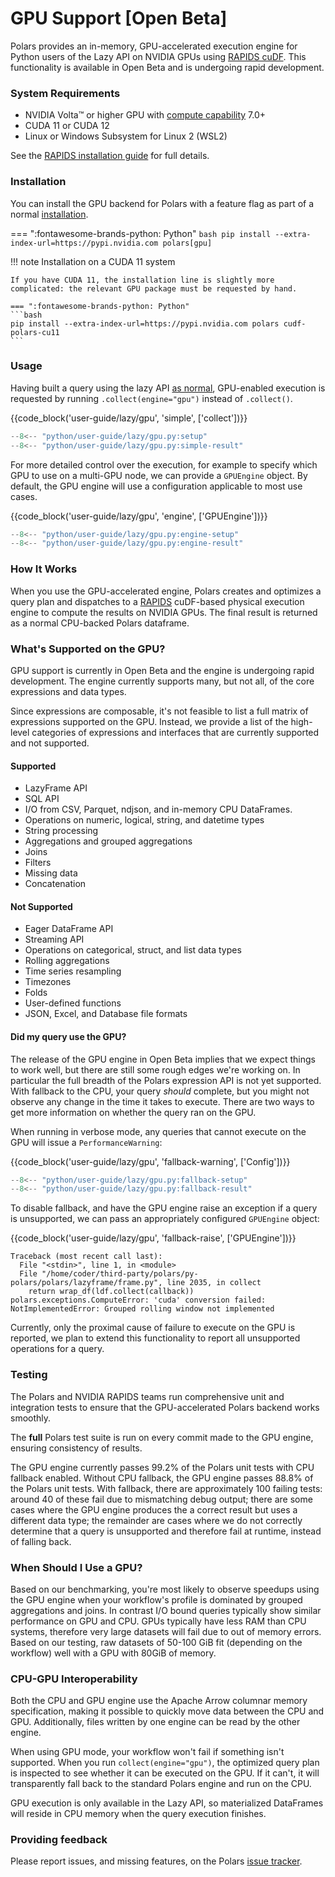 # GPU Support [Open Beta]

Polars provides an in-memory, GPU-accelerated execution engine for Python users of the Lazy API on NVIDIA GPUs using [RAPIDS cuDF](https://docs.rapids.ai/api/cudf/stable/). This functionality is available in Open Beta and is undergoing rapid development.

### System Requirements

- NVIDIA Volta™ or higher GPU with [compute capability](https://developer.nvidia.com/cuda-gpus) 7.0+
- CUDA 11 or CUDA 12
- Linux or Windows Subsystem for Linux 2 (WSL2)

See the [RAPIDS installation guide](https://docs.rapids.ai/install#system-req) for full details.

### Installation

You can install the GPU backend for Polars with a feature flag as part of a normal [installation](installation.md).

=== ":fontawesome-brands-python: Python"
`bash pip install --extra-index-url=https://pypi.nvidia.com polars[gpu]`

!!! note Installation on a CUDA 11 system

    If you have CUDA 11, the installation line is slightly more complicated: the relevant GPU package must be requested by hand.

    === ":fontawesome-brands-python: Python"
    ```bash
    pip install --extra-index-url=https://pypi.nvidia.com polars cudf-polars-cu11
    ```

### Usage

Having built a query using the lazy API [as normal](lazy/index.md), GPU-enabled execution is requested by running `.collect(engine="gpu")` instead of `.collect()`.

{{code_block('user-guide/lazy/gpu', 'simple', ['collect'])}}

```python exec="on" result="text" session="user-guide/lazy"
--8<-- "python/user-guide/lazy/gpu.py:setup"
--8<-- "python/user-guide/lazy/gpu.py:simple-result"
```

For more detailed control over the execution, for example to specify which GPU to use on a multi-GPU node, we can provide a `GPUEngine` object. By default, the GPU engine will use a configuration applicable to most use cases.

{{code_block('user-guide/lazy/gpu', 'engine', ['GPUEngine'])}}

```python exec="on" result="text" session="user-guide/lazy"
--8<-- "python/user-guide/lazy/gpu.py:engine-setup"
--8<-- "python/user-guide/lazy/gpu.py:engine-result"
```

### How It Works

When you use the GPU-accelerated engine, Polars creates and optimizes a query plan and dispatches to a [RAPIDS](https://rapids.ai/) cuDF-based physical execution engine to compute the results on NVIDIA GPUs. The final result is returned as a normal CPU-backed Polars dataframe.

### What's Supported on the GPU?

GPU support is currently in Open Beta and the engine is undergoing rapid development. The engine currently supports many, but not all, of the core expressions and data types.

Since expressions are composable, it's not feasible to list a full matrix of expressions supported on the GPU. Instead, we provide a list of the high-level categories of expressions and interfaces that are currently supported and not supported.

#### Supported

- LazyFrame API
- SQL API
- I/O from CSV, Parquet, ndjson, and in-memory CPU DataFrames.
- Operations on numeric, logical, string, and datetime types
- String processing
- Aggregations and grouped aggregations
- Joins
- Filters
- Missing data
- Concatenation

#### Not Supported

- Eager DataFrame API
- Streaming API
- Operations on categorical, struct, and list data types
- Rolling aggregations
- Time series resampling
- Timezones
- Folds
- User-defined functions
- JSON, Excel, and Database file formats

#### Did my query use the GPU?

The release of the GPU engine in Open Beta implies that we expect things to work well, but there are still some rough edges we're working on. In particular the full breadth of the Polars expression API is not yet supported. With fallback to the CPU, your query _should_ complete, but you might not observe any change in the time it takes to execute. There are two ways to get more information on whether the query ran on the GPU.

When running in verbose mode, any queries that cannot execute on the GPU will issue a `PerformanceWarning`:

{{code_block('user-guide/lazy/gpu', 'fallback-warning', ['Config'])}}

```python exec="on" result="text" session="user-guide/lazy"
--8<-- "python/user-guide/lazy/gpu.py:fallback-setup"
--8<-- "python/user-guide/lazy/gpu.py:fallback-result"
```

To disable fallback, and have the GPU engine raise an exception if a query is unsupported, we can pass an appropriately configured `GPUEngine` object:

{{code_block('user-guide/lazy/gpu', 'fallback-raise', ['GPUEngine'])}}

```pytb
Traceback (most recent call last):
  File "<stdin>", line 1, in <module>
  File "/home/coder/third-party/polars/py-polars/polars/lazyframe/frame.py", line 2035, in collect
    return wrap_df(ldf.collect(callback))
polars.exceptions.ComputeError: 'cuda' conversion failed: NotImplementedError: Grouped rolling window not implemented
```

Currently, only the proximal cause of failure to execute on the GPU is reported, we plan to extend this functionality to report all unsupported operations for a query.

### Testing

The Polars and NVIDIA RAPIDS teams run comprehensive unit and integration tests to ensure that the GPU-accelerated Polars backend works smoothly.

The **full** Polars test suite is run on every commit made to the GPU engine, ensuring consistency of results.

The GPU engine currently passes 99.2% of the Polars unit tests with CPU fallback enabled. Without CPU fallback, the GPU engine passes 88.8% of the Polars unit tests. With fallback, there are approximately 100 failing tests: around 40 of these fail due to mismatching debug output; there are some cases where the GPU engine produces the a correct result but uses a different data type; the remainder are cases where we do not correctly determine that a query is unsupported and therefore fail at runtime, instead of falling back.

### When Should I Use a GPU?

Based on our benchmarking, you're most likely to observe speedups using the GPU engine when your workflow's profile is dominated by grouped aggregations and joins. In contrast I/O bound queries typically show similar performance on GPU and CPU. GPUs typically have less RAM than CPU systems, therefore very large datasets will fail due to out of memory errors. Based on our testing, raw datasets of 50-100 GiB fit (depending on the workflow) well with a GPU with 80GiB of memory.

### CPU-GPU Interoperability

Both the CPU and GPU engine use the Apache Arrow columnar memory specification, making it possible to quickly move data between the CPU and GPU. Additionally, files written by one engine can be read by the other engine.

When using GPU mode, your workflow won't fail if something isn't supported. When you run `collect(engine="gpu")`, the optimized query plan is inspected to see whether it can be executed on the GPU. If it can't, it will transparently fall back to the standard Polars engine and run on the CPU.

GPU execution is only available in the Lazy API, so materialized DataFrames will reside in CPU memory when the query execution finishes.

### Providing feedback

Please report issues, and missing features, on the Polars [issue tracker](../development/contributing/index.md).
